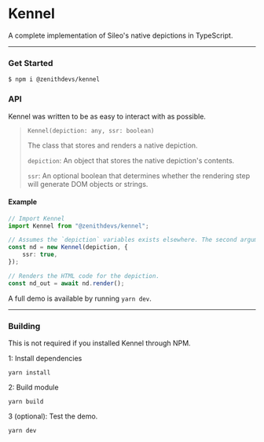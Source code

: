 # Kennel

A complete implementation of Sileo's native depictions in TypeScript.

---

### Get Started

```shell script
$ npm i @zenithdevs/kennel
```

### API

Kennel was written to be as easy to interact with as possible.

> `Kennel(depiction: any, ssr: boolean)`
>
> The class that stores and renders a native depiction.
>
> `depiction`: An object that stores the native depiction's contents.
>
> `ssr`: An optional boolean that determines whether the rendering step will generate DOM objects or strings.

#### Example

```ts
// Import Kennel
import Kennel from "@zenithdevs/kennel";

// Assumes the `depiction` variables exists elsewhere. The second argument (options) can be omitted.
const nd = new Kennel(depiction, {
	ssr: true,
});

// Renders the HTML code for the depiction.
const nd_out = await nd.render();
```

A full demo is available by running `yarn dev`.

---

### Building

This is not required if you installed Kennel through NPM.

1: Install dependencies

```shell script
yarn install
```

2: Build module

```shell script
yarn build
```

3 (optional): Test the demo.

```shell script
yarn dev
```
